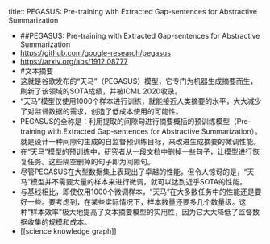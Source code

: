 title:: PEGASUS: Pre-training with Extracted Gap-sentences for Abstractive Summarization

- ##PEGASUS: Pre-training with Extracted Gap-sentences for Abstractive Summarization
- https://github.com/google-research/pegasus
- https://arxiv.org/abs/1912.08777
- #文本摘要
- 这就是谷歌发布的“天马”（PEGASUS）模型，它专门为机器生成摘要而生，刷新了该领域的SOTA成绩，并被ICML 2020收录。
- “天马”模型仅使用1000个样本进行训练，就能接近人类摘要的水平，大大减少了对监督数据的需求，创造了低成本使用的可能性。
- PEGASUS的全称是：利用提取的间隙句进行摘要概括的预训练模型（Pre-training with Extracted Gap-sentences for Abstractive Summarization）。就是设计一种间隙句生成的自监督预训练目标，来改进生成摘要的微调性能。
- 在“天马”模型的预训练中，研究者从一段文档中删掉一些句子，让模型进行恢复任务。这些隔空删掉的句子即为间隙句。
- 尽管PEGASUS在大型数据集上表现出了卓越的性能，但令人惊讶的是，“天马”模型并不需要大量的样本来进行微调，就可以达到近乎SOTA的性能。
- 与基线相比，即使仅用1000个微调样本，“天马”在大多数任务中的性能还是要好一些。要考虑到，在某些实际情况下，样本数量还要多几个数量级。这种“样本效率”极大地提高了文本摘要模型的实用性，因为它大大降低了监督数据收集的规模和成本。
- [[science knowledge graph]]